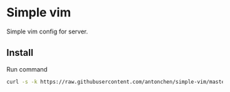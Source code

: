 # Simple vim
Simple vim config for server.

## Install

Run command

```bash
curl -s -k https://raw.githubusercontent.com/antonchen/simple-vim/master/install.sh | bash
```
